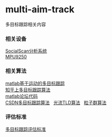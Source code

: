 # multi-aim-track
多目标跟踪相关内容
### 相关设备  
[SocialScan分析系统](http://www.bio-equip.com/show1equip.asp?equipid=3395422)  
[MPU9250](http://www.newyes.cn/news/89.html)   
### 相关算法  
[matlab基于运动的多目标跟踪](https://ww2.mathworks.cn/help/vision/examples/motion-based-multiple-object-tracking.html)  
[知乎上多目标跟踪算法](https://www.zhihu.com/question/40545681)  
[matlab论坛代码](http://www.ilovematlab.cn/thread-133433-1-1.html)  
[CSDN多目标跟踪算法](https://blog.csdn.net/duan19920101/article/details/50884283)  
[光流TLD算法](https://blog.csdn.net/xiaoyufei117122/article/details/53641707)  
[粒子群算法](https://www.baidu.com/s?ie=utf-8&f=8&rsv_bp=1&rsv_idx=2&tn=baiduhome_pg&wd=%E5%A4%9A%E7%9B%AE%E6%A0%87%E8%B7%9F%E8%B8%AA%E7%B2%92%E5%AD%90%E7%BE%A4%E7%AE%97%E6%B3%95%E6%B5%81%E7%A8%8B&rsv_spt=1&oq=%25E5%25A4%259A%25E7%259B%25AE%25E6%25A0%2587%25E7%25B2%2592%25E5%25AD%2590%25E7%25BE%25A4%25E7%25AE%2597%25E6%25B3%2595%25E6%25B5%2581%25E7%25A8%258B&rsv_pq=8460293500008c32&rsv_t=0b1bdRNt5CGTSvyaBvm6yZvEw0wlKfI2%2Fdbl9Ig%2F6gjEOLKFVUS%2Byl78rSRgNyEvYY9y&rqlang=cn&rsv_enter=1&inputT=1035&rsv_sug3=31&rsv_sug1=4&rsv_sug7=000&rsv_sug2=0&rsv_sug4=1874&rsv_sug=1)  
### 评估标准  
[多目标跟踪评估标准](https://blog.csdn.net/u010076558/article/details/42430093)  
